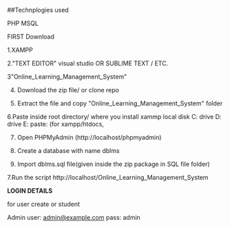 ##Technplogies used

PHP
MSQL

FIRST Download

1.XAMPP

2."TEXT EDITOR" visual studio OR SUBLIME TEXT  / ETC.

3"Online_Learning_Management_System"

4. Download the zip file/ or clone repo

5. Extract the file and copy "Online_Learning_Management_System" folder

6.Paste inside root directory/ where you install xammp local disk C: drive D: drive E: paste: (for xampp/htdocs, 

7. Open PHPMyAdmin (http://localhost/phpmyadmin)

8. Create a database with name dblms

6. Import dblms.sql file(given inside the zip package in SQL file folder)

7.Run the script http://localhost/Online_Learning_Management_System


**LOGIN DETAILS** 

for user create or student

Admin
user: admin@example.com
pass: admin

